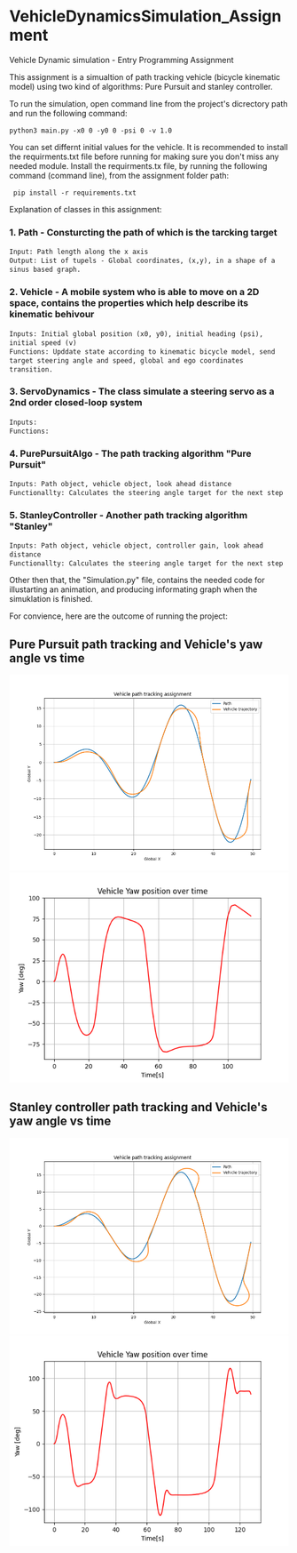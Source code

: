 # VehicleDynamicsSimulation_Assignment
Vehicle Dynamic simulation - Entry Programming Assignment

This assignment is a simualtion of path tracking vehicle (bicycle kinematic model) using two kind of algorithms: Pure Pursuit and stanley controller.

To run the simulation, open command line from the project's dicrectory path and run the following command:
```terminal
python3 main.py -x0 0 -y0 0 -psi 0 -v 1.0
 ```
 You can set differnt initial values for the vehicle.
 It is recommended to install the requirments.txt file before running for making sure you don't miss any needed module. Install the requirments.tx file, by running the following command (command line), from the assignment folder path:
 ```terminal
  pip install -r requirements.txt
 ```

Explanation of classes in this assignment:

### 1. Path - Consturcting the path of which is the tarcking target
    Input: Path length along the x axis
    Output: List of tupels - Global coordinates, (x,y), in a shape of a sinus based graph.

### 2. Vehicle - A mobile system who is able to move on a 2D space, contains the properties which help describe its kinematic behivour
    Inputs: Initial global position (x0, y0), initial heading (psi), initial speed (v)
    Functions: Upddate state according to kinematic bicycle model, send target steering angle and speed, global and ego coordinates transition.

### 3. ServoDynamics - The class simulate a steering servo as a 2nd order closed-loop system
    Inputs:
    Functions:

### 4. PurePursuitAlgo - The path tracking algorithm "Pure Pursuit"
    Inputs: Path object, vehicle object, look ahead distance
    Functionallty: Calculates the steering angle target for the next step

### 5. StanleyController - Another path tracking algorithm "Stanley"
    Inputs: Path object, vehicle object, controller gain, look ahead distance
    Functionallty: Calculates the steering angle target for the next step

Other then that, the "Simulation.py" file, contains the needed code for illustarting an animation, and producing informating graph when the simuklation is finished.

For convience, here are the outcome of running the project:

## Pure Pursuit path tracking and Vehicle's yaw angle vs time
![Simulation of Pure Pursuit algorithm](images/PurePursuit_sim.png) ![Graph of vehicles yaw angle vs time](images/PurePursuit_yaw.png)

## Stanley controller path tracking and Vehicle's yaw angle vs time
![Simulation of Stanley controller algorithm](images/Stanley_sim.png) ![Graph of vehicles yaw angle vs time](images/Stanley_yaw.png)

